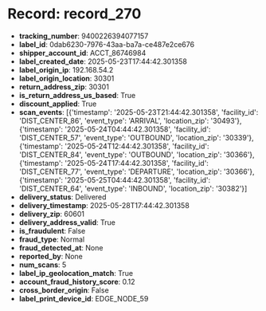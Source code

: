 # Record: record_270

- **tracking_number**: 9400226394077157
- **label_id**: 0dab6230-7976-43aa-ba7a-ce487e2ce676
- **shipper_account_id**: ACCT_86746984
- **label_created_date**: 2025-05-23T17:44:42.301358
- **label_origin_ip**: 192.168.54.2
- **label_origin_location**: 30301
- **return_address_zip**: 30301
- **is_return_address_us_based**: True
- **discount_applied**: True
- **scan_events**: [{'timestamp': '2025-05-23T21:44:42.301358', 'facility_id': 'DIST_CENTER_86', 'event_type': 'ARRIVAL', 'location_zip': '30493'}, {'timestamp': '2025-05-24T04:44:42.301358', 'facility_id': 'DIST_CENTER_57', 'event_type': 'OUTBOUND', 'location_zip': '30339'}, {'timestamp': '2025-05-24T12:44:42.301358', 'facility_id': 'DIST_CENTER_84', 'event_type': 'OUTBOUND', 'location_zip': '30366'}, {'timestamp': '2025-05-24T17:44:42.301358', 'facility_id': 'DIST_CENTER_77', 'event_type': 'DEPARTURE', 'location_zip': '30366'}, {'timestamp': '2025-05-25T04:44:42.301358', 'facility_id': 'DIST_CENTER_64', 'event_type': 'INBOUND', 'location_zip': '30382'}]
- **delivery_status**: Delivered
- **delivery_timestamp**: 2025-05-28T17:44:42.301358
- **delivery_zip**: 60601
- **delivery_address_valid**: True
- **is_fraudulent**: False
- **fraud_type**: Normal
- **fraud_detected_at**: None
- **reported_by**: None
- **num_scans**: 5
- **label_ip_geolocation_match**: True
- **account_fraud_history_score**: 0.12
- **cross_border_origin**: False
- **label_print_device_id**: EDGE_NODE_59